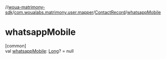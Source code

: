 //[woua-matrimony-sdk](../../../index.md)/[com.woualabs.matrimony.user.mapper](../index.md)/[ContactRecord](index.md)/[whatsappMobile](whatsapp-mobile.md)

# whatsappMobile

[common]\
val [whatsappMobile](whatsapp-mobile.md): [Long](https://kotlinlang.org/api/latest/jvm/stdlib/kotlin/-long/index.html)? = null
